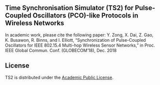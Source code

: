 ## Time Synchronisation Simulator (TS2) for Pulse-Coupled Oscillators (PCO)-like Protocols in Wireless Networks
In academic work, please cite the following paper: Y. Zong, X. Dai, Z. Gao, K. Busawon, R. Binns, and I. Elliott, “Synchronization of Pulse-Coupled Oscillators for IEEE 802.15.4 Multi-hop Wireless Sensor Networks,” in Proc. IEEE Global Commun. Conf. (GLOBECOM’18), Dec. 2018

## License
TS2 is distributed under the [Academic Public License](./License).

